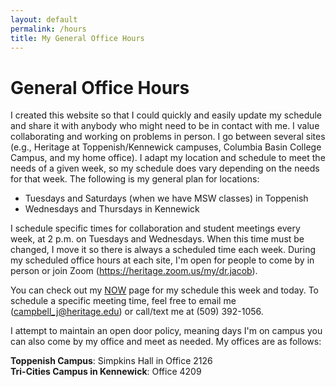 ```yaml
---
layout: default
permalink: /hours
title: My General Office Hours
---
```

# General Office Hours

I created this website so that I could quickly and easily update my schedule and share it with anybody who might need to be in contact with me. I value collaborating and working on problems in person. I go between several sites (e.g., Heritage at Toppenish/Kennewick campuses, Columbia Basin College Campus, and my home office). I adapt my location and schedule to meet the needs of a given week, so my schedule does vary depending on the needs for that week. The following is my general plan for locations:

- Tuesdays and Saturdays (when we have MSW classes) in Toppenish
- Wednesdays and Thursdays in Kennewick

I schedule specific times for collaboration and student meetings every week, at 2 p.m. on Tuesdays and Wednesdays. When this time must be changed, I move it so there is always a scheduled time each week. During my scheduled office hours at each site, I'm open for people to come by in person or join Zoom (<https://heritage.zoom.us/my/dr.jacob>).

You can check out my [NOW](/now) page for my schedule this week and today. To schedule a specific meeting time, feel free to email me (campbell_j@heritage.edu) or call/text me at (509) 392-1056.

I attempt to maintain an open door policy, meaning days I'm on campus you can also come by my office and meet as needed. My offices are as follows:

**Toppenish Campus**: Simpkins Hall in Office 2126  
**Tri-Cities Campus in Kennewick**: Office 4209  
